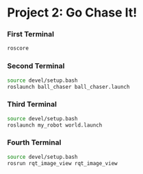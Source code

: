 # Project 2: Go Chase It!

### First Terminal

```bash
roscore
```

### Second Terminal

```bash
source devel/setup.bash
roslaunch ball_chaser ball_chaser.launch
```

### Third Terminal

```bash
source devel/setup.bash
roslaunch my_robot world.launch
```

### Fourth Terminal

```bash
source devel/setup.bash
rosrun rqt_image_view rqt_image_view
```
